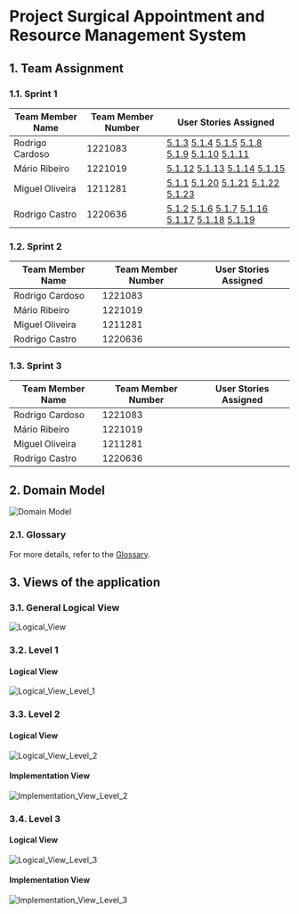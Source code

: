 # Project Surgical Appointment and Resource Management System

## 1. Team Assignment

### 1.1. Sprint 1
| Team Member Name   | Team Member Number       | User Stories Assigned |
|------------------  |--------------------------|-----------------------|
| Rodrigo Cardoso    | 1221083                  | [5.1.3](Sprint_1/US_5.1.3/README.md) [5.1.4](Sprint_1/US_5.1.4/README.md) [5.1.5](Sprint_1/US_5.1.5/README.md) [5.1.8](Sprint_1/US_5.1.8/README.md) [5.1.9](Sprint_1/US_5.1.9/README.md) [5.1.10](Sprint_1/US_5.1.10/README.md) [5.1.11](Sprint_1/US_5.1.11/README.md)                      |
| Mário Ribeiro      | 1221019                  | [5.1.12](Sprint_1/US_5.1.12/README.md) [5.1.13](Sprint_1/US_5.1.13/README.md) [5.1.14](Sprint_1/US_5.1.14/README.md) [5.1.15](Sprint_1/US_5.1.15/README.md)                     |
| Miguel Oliveira    | 1211281                  | [5.1.1](Sprint_1/US_5.1.1/README.md) [5.1.20](Sprint_1/US_5.1.20/README.md) [5.1.21](Sprint_1/US_5.1.21/README.md) [5.1.22](Sprint_1/US_5.1.22/README.md) [5.1.23](Sprint_1/US_5.1.23/README.md)                      |
| Rodrigo Castro     | 1220636                  | [5.1.2](Sprint_1/US_5.1.2/README.md) [5.1.6](Sprint_1/US_5.1.6/README.md) [5.1.7](Sprint_1/US_5.1.7/README.md) [5.1.16](Sprint_1/US_5.1.16/README.md) [5.1.17](Sprint_1/US_5.1.17/README.md) [5.1.18](Sprint_1/US_5.1.18/README.md) [5.1.19](Sprint_1/US_5.1.19/README.md)                      |

### 1.2. Sprint 2
| Team Member Name   | Team Member Number       | User Stories Assigned |
|------------------  |--------------------------|-----------------------|
| Rodrigo Cardoso    | 1221083                  |                       |
| Mário Ribeiro      | 1221019                  |                       |
| Miguel Oliveira    | 1211281                  |                       |
| Rodrigo Castro     | 1220636                  |                       |

### 1.3. Sprint 3
| Team Member Name   | Team Member Number       | User Stories Assigned |
|------------------  |--------------------------|-----------------------|
| Rodrigo Cardoso    | 1221083                  |                       |
| Mário Ribeiro      | 1221019                  |                       |
| Miguel Oliveira    | 1211281                  |                       |
| Rodrigo Castro     | 1220636                  |                       |


## 2. Domain Model
![Domain Model](Domain_Model/DomainModel.svg)

### 2.1. Glossary
For more details, refer to the [Glossary](glossary.md).

## 3. Views of the application

### 3.1. General Logical View

![Logical_View](General_Logical_View/Sprint_1.svg)

### 3.2. Level 1

#### Logical View

![Logical_View_Level_1](L1/Logical_View.png)

### 3.3. Level 2

#### Logical View

![Logical_View_Level_2](L2/Logical_View.png)

#### Implementation View

![Implementation_View_Level_2](L2/Implementation_View.svg)

### 3.4. Level 3

#### Logical View

![Logical_View_Level_3](L3/Logical_View.png)

#### Implementation View

![Implementation_View_Level_3](L3/Implementation_View.svg)